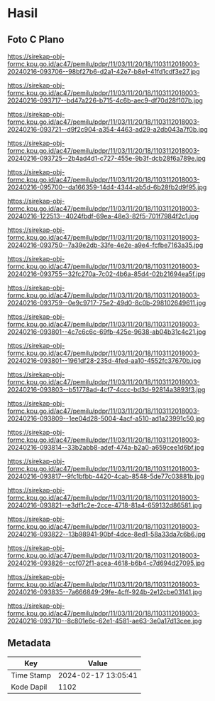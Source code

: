 # Hasil

## Foto C Plano

https://sirekap-obj-formc.kpu.go.id/ac47/pemilu/pdpr/11/03/11/20/18/1103112018003-20240216-093706--98bf27b6-d2a1-42e7-b8e1-41fd1cdf3e27.jpg

https://sirekap-obj-formc.kpu.go.id/ac47/pemilu/pdpr/11/03/11/20/18/1103112018003-20240216-093717--bd47a226-b715-4c6b-aec9-df70d28f107b.jpg

https://sirekap-obj-formc.kpu.go.id/ac47/pemilu/pdpr/11/03/11/20/18/1103112018003-20240216-093721--d9f2c904-a354-4463-ad29-a2db043a7f0b.jpg

https://sirekap-obj-formc.kpu.go.id/ac47/pemilu/pdpr/11/03/11/20/18/1103112018003-20240216-093725--2b4ad4d1-c727-455e-9b3f-dcb28f6a789e.jpg

https://sirekap-obj-formc.kpu.go.id/ac47/pemilu/pdpr/11/03/11/20/18/1103112018003-20240216-095700--da166359-14d4-4344-ab5d-6b28fb2d9f95.jpg

https://sirekap-obj-formc.kpu.go.id/ac47/pemilu/pdpr/11/03/11/20/18/1103112018003-20240216-122513--4024fbdf-69ea-48e3-82f5-701f7984f2c1.jpg

https://sirekap-obj-formc.kpu.go.id/ac47/pemilu/pdpr/11/03/11/20/18/1103112018003-20240216-093750--7a39e2db-33fe-4e2e-a9e4-fcfbe7163a35.jpg

https://sirekap-obj-formc.kpu.go.id/ac47/pemilu/pdpr/11/03/11/20/18/1103112018003-20240216-093755--32fc270a-7c02-4b6a-85d4-02b21694ea5f.jpg

https://sirekap-obj-formc.kpu.go.id/ac47/pemilu/pdpr/11/03/11/20/18/1103112018003-20240216-093759--0e9c9717-75e2-49d0-8c0b-298102649611.jpg

https://sirekap-obj-formc.kpu.go.id/ac47/pemilu/pdpr/11/03/11/20/18/1103112018003-20240216-093801--4c7c6c6c-69fb-425e-9638-ab04b31c4c21.jpg

https://sirekap-obj-formc.kpu.go.id/ac47/pemilu/pdpr/11/03/11/20/18/1103112018003-20240216-093801--1961df28-235d-4fed-aa10-4552fc37670b.jpg

https://sirekap-obj-formc.kpu.go.id/ac47/pemilu/pdpr/11/03/11/20/18/1103112018003-20240216-093803--b51778ad-4cf7-4ccc-bd3d-92814a3893f3.jpg

https://sirekap-obj-formc.kpu.go.id/ac47/pemilu/pdpr/11/03/11/20/18/1103112018003-20240216-093809--1ee04d28-5004-4acf-a510-ad1a23991c50.jpg

https://sirekap-obj-formc.kpu.go.id/ac47/pemilu/pdpr/11/03/11/20/18/1103112018003-20240216-093814--33b2abb8-adef-474a-b2a0-a659cee1d6bf.jpg

https://sirekap-obj-formc.kpu.go.id/ac47/pemilu/pdpr/11/03/11/20/18/1103112018003-20240216-093817--9fc1bfbb-4420-4cab-8548-5de77c03881b.jpg

https://sirekap-obj-formc.kpu.go.id/ac47/pemilu/pdpr/11/03/11/20/18/1103112018003-20240216-093821--e3df1c2e-2cce-4718-81a4-659132d86581.jpg

https://sirekap-obj-formc.kpu.go.id/ac47/pemilu/pdpr/11/03/11/20/18/1103112018003-20240216-093822--13b98941-90bf-4dce-8ed1-58a33da7c6b6.jpg

https://sirekap-obj-formc.kpu.go.id/ac47/pemilu/pdpr/11/03/11/20/18/1103112018003-20240216-093826--ccf072f1-acea-4618-b6b4-c7d694d27095.jpg

https://sirekap-obj-formc.kpu.go.id/ac47/pemilu/pdpr/11/03/11/20/18/1103112018003-20240216-093835--7a666849-29fe-4cff-924b-2e12cbe03141.jpg

https://sirekap-obj-formc.kpu.go.id/ac47/pemilu/pdpr/11/03/11/20/18/1103112018003-20240216-093710--8c801e6c-62e1-4581-ae63-3e0a17d13cee.jpg


## Metadata

| Key        | Value               |
| ---------- | ------------------- |
| Time Stamp | 2024-02-17 13:05:41 |
| Kode Dapil | 1102                |



